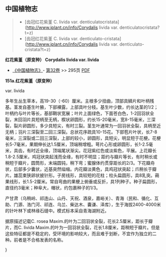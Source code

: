 
## 中国植物志

> * [齿冠红花紫堇  C.  livida var. denticulatocristata](http://www.iplant.cn/info/Corydalis livida var. denticulatocristata?t=z)
> * [齿冠红花紫堇  C.  livida var. denticulato-cristata](http://www.iplant.cn/info/Corydalis livida var. denticulato-cristata?t=z)


**红花紫堇（原变种） Corydalis livida var. livida**

* [《中国植物志》](http://www.iplant.cn/frps)- [第32卷](http://www.iplant.cn/frps/vol/32) >> 295页 [PDF](http://www.iplant.cn/frps/pdf/32/295c.pdf)


**151a.红花紫堇（原变种）**

var. livida

多年生丛生草本，高19-30（-60）厘米。主根多少扭曲，顶部具鳞片和叶柄残基。茎发自基生叶腋，下部裸露，上部具叶分枝。基生叶少数，约长达茎的1/2；叶柄约与叶片等长，基部鞘状宽展；叶片上面绿色，下面苍白色，1-2回羽状全裂，末回羽片具短柄至无柄，楔状卵圆形，约长15-20毫米，宽8-15毫米，三深裂，裂片卵圆形，多少具短尖，有时三裂。茎生叶通常为一回羽状全裂，具柄至近无柄；羽片三深裂至二回三深裂。总状花序疏具10-15花。下部苞片叶状，长7-8毫米，三深裂或二回三深裂，上部的较小，卵圆形，具短尖，明显短于花梗。花梗长5-7毫米，果期伸长达1.5厘米，顶端稍增粗。萼片心形或卵圆形，长1-2.5毫米，具齿，有时近全缘，顶端尾状渐尖。花冠紫红色或淡紫色，平展。上花瓣长1.8-2.5厘米，鸡冠状突起浅而全缘，有时不明显；距约与瓣片等长，有时稍长或稍短于瓣片，圆筒形，末端圆钝，稍下弯；蜜腺体约贯穿距长的2/3。下花瓣舟状，后部多少囊状，近基突然缢缩。内花瓣淡黄色，具鸡冠状突起；爪稍长于瓣片。雄蕊束狭卵状披针形。子房线形，具较短的花柱；柱头扁圆形，具8乳突。蒴果线形，长1.5-2厘米。常自弯曲的果梗上俯垂或反折，具1列种子。种子扁圆形，直径约3毫米；种阜大，帽状，约包裹种子的1/3。

产甘肃（乌稍岭、祁连山、山丹、天祝、酒泉，嘉峪关）、青海（民和、循化、互助、门源、浩门河、祁连、乌兰、柴达木、囊谦、泽库），生于海拔2400-4000米的针叶林下或林缘石缝中。模式标本采自青海湖附近。

据原描述记载C. rosea Maxim.的叶为二回羽状全裂，花长2.5厘米，距长于瓣片，而C. livida Maxim.的叶为一回羽状全裂，花长1.8厘米，距稍短于瓣片。但是这些特征都是不稳定的，受环境的影响较大，而且难于划断，不宜作为独立的二种。前者是不合格发表的名称。



}